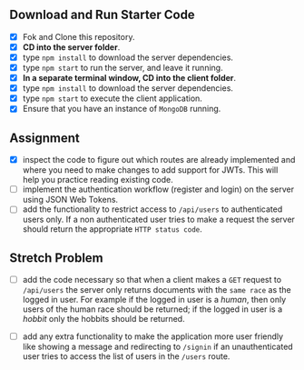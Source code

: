 ## Download and Run Starter Code

- [x] Fok and Clone this repository.
- [x] **CD into the server folder**.
- [x] type `npm install` to download the server dependencies.
- [x] type `npm start` to run the server, and leave it running.
- [x] **In a separate terminal window, CD into the client folder**.
- [x] type `npm install` to download the server dependencies.
- [x] type `npm start` to execute the client application.
- [x] Ensure that you have an instance of `MongoDB` running.

## Assignment

- [x] inspect the code to figure out which routes are already implemented and where you need to make changes to add support for JWTs. This will help you practice reading existing code.
- [ ] implement the authentication workflow (register and login) on the server using JSON Web Tokens.
- [ ] add the functionality to restrict access to `/api/users` to authenticated users only. If a non authenticated user tries to make a request the server should return the appropriate `HTTP status code`.

## Stretch Problem

- [ ] add the code necessary so that when a client makes a `GET` request to `/api/users` the server only returns documents with the `same race` as the logged in user. For example if the logged in user is a _human_, then only users of the human race should be returned; if the logged in user is a _hobbit_ only the hobbits should be returned.

- [ ] add any extra functionality to make the application more user friendly like showing a message and redirecting to `/signin` if an unauthenticated user tries to access the list of users in the `/users` route.
